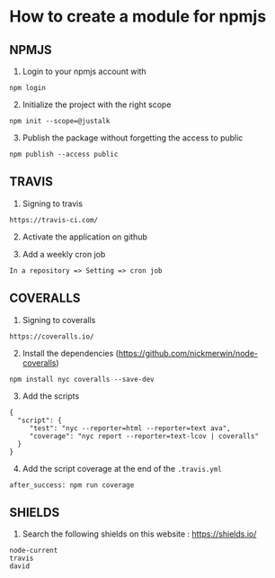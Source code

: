 # How to create a module for npmjs


## NPMJS

1. Login to your npmjs account with

```
npm login
```

2. Initialize the project with the right scope

```
npm init --scope=@justalk

```

3. Publish the package without forgetting the access to public

```
npm publish --access public
```

## TRAVIS

1. Signing to travis

```
https://travis-ci.com/
```

2. Activate the application on github

3. Add a weekly cron job

```
In a repository => Setting => cron job 
```

## COVERALLS

1. Signing to coveralls

```
https://coveralls.io/
```

2. Install the dependencies (https://github.com/nickmerwin/node-coveralls)

```
npm install nyc coveralls --save-dev
```

3. Add the scripts

```
{
  "script": {
     "test": "nyc --reporter=html --reporter=text ava",
     "coverage": "nyc report --reporter=text-lcov | coveralls"
  }
}
```

4. Add the script coverage at the end of the `.travis.yml`

```
after_success: npm run coverage
```

## SHIELDS

1. Search the following shields on this website : https://shields.io/

```
node-current
travis
david
```











